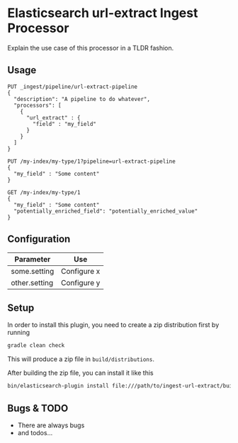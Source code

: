 # Elasticsearch url-extract Ingest Processor

Explain the use case of this processor in a TLDR fashion.

## Usage


```
PUT _ingest/pipeline/url-extract-pipeline
{
  "description": "A pipeline to do whatever",
  "processors": [
    {
      "url_extract" : {
        "field" : "my_field"
      }
    }
  ]
}

PUT /my-index/my-type/1?pipeline=url-extract-pipeline
{
  "my_field" : "Some content"
}

GET /my-index/my-type/1
{
  "my_field" : "Some content"
  "potentially_enriched_field": "potentially_enriched_value"
}
```

## Configuration

| Parameter | Use |
| --- | --- |
| some.setting   | Configure x |
| other.setting  | Configure y |

## Setup

In order to install this plugin, you need to create a zip distribution first by running

```bash
gradle clean check
```

This will produce a zip file in `build/distributions`.

After building the zip file, you can install it like this

```bash
bin/elasticsearch-plugin install file:///path/to/ingest-url-extract/build/distribution/ingest-url-extract-0.0.1-SNAPSHOT.zip
```

## Bugs & TODO

* There are always bugs
* and todos...

